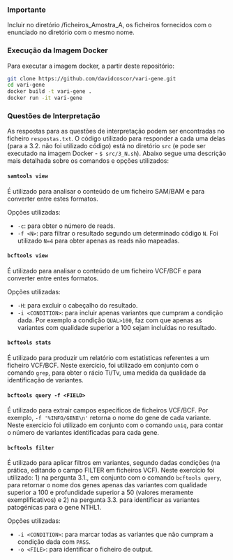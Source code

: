 ### Importante
Incluir no diretório /ficheiros_Amostra_A, os ficheiros fornecidos com o enunciado no diretório com o mesmo nome.

### Execução da Imagem Docker
Para executar a imagem docker, a partir deste repositório:
```bash
git clone https://github.com/davidcoscor/vari-gene.git
cd vari-gene
docker build -t vari-gene .
docker run -it vari-gene
```

### Questões de Interpretação
As respostas para as questões de interpretação podem ser encontradas no ficheiro `respostas.txt`. O código utilizado para responder a cada uma delas (para a 3.2. não foi utilizado código) está no diretório `src` (e pode ser executado na imagem Docker - `$ src/3_N.sh`). Abaixo segue uma descrição mais detalhada sobre os comandos e opções utilizados:

#### `samtools view`
É utilizado para analisar o conteúdo de um ficheiro SAM/BAM e para converter entre estes formatos.

Opções utilizadas:
- `-c`: para obter o número de reads.
- `-f <N>`: para filtrar o resultado segundo um determinado código `N`. Foi utilizado `N=4` para obter apenas as reads não mapeadas.

#### `bcftools view`
É utilizado para analisar o conteúdo de um ficheiro VCF/BCF e para converter entre entes formatos.

Opções utilizadas:
- `-H`: para excluir o cabeçalho do resultado.
- `-i <CONDITION>`: para incluir apenas variantes que cumpram a condição dada. Por exemplo a condição `QUAL>100`, faz com que apenas as variantes com qualidade superior a 100 sejam incluídas no resultado. 

#### `bcftools stats`
É utilizado para produzir um relatório com estatísticas referentes a um ficheiro VCF/BCF.
Neste exercício, foi utilizado em conjunto com o comando `grep`, para obter o rácio Ti/Tv, uma medida da qualidade da identificação de variantes.

#### `bcftools query -f <FIELD>`
É utilizado para extrair campos específicos de ficheiros VCF/BCF. Por exemplo, `-f '%INFO/GENE\n'` retorna o nome do gene de cada variante. Neste exercício foi utilizado em conjunto com o comando `uniq`, para contar o número de variantes identificadas para cada gene.

#### `bcftools filter`
É utilizado para aplicar filtros em variantes, segundo dadas condições (na prática, editando o campo FILTER em ficheiros VCF).
Neste exercício foi utilizado: 1) na pergunta 3.1., em conjunto com o comando `bcftools query`, para retornar o nome dos genes apenas das variantes com qualidade superior a 100 e profundidade superior a 50 (valores meramente exemplificativos) e 2) na pergunta 3.3. para identificar as variantes patogénicas para o gene NTHL1.

Opções utilizadas:
- `-i <CONDITION>`: para marcar todas as variantes que não cumpram a condição dada com `PASS`.
- `-o <FILE>`: para identificar o ficheiro de output.
